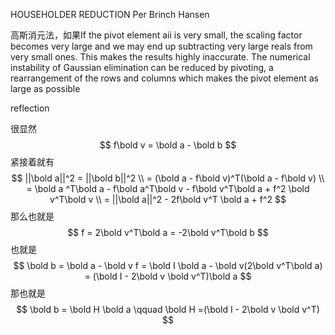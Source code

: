 HOUSEHOLDER REDUCTION
Per Brinch Hansen  

高斯消元法，如果If the pivot element aii is very small, the scaling factor becomes very large and we may end up subtracting very large reals from very small ones. This makes the results highly inaccurate. The numerical instability of Gaussian elimination can be reduced by pivoting, a rearrangement of the rows and columns which makes the pivot element as large as possible  

reflection

很显然
$$
f\bold v = \bold a - \bold b
$$
紧接着就有
$$
||\bold a||^2 = ||\bold b||^2 \\
= (\bold a - f\bold v)^T(\bold a - f\bold v) \\
= \bold a ^T\bold a - f\bold a^T\bold v - f\bold v^T\bold a + f^2 \bold v^T\bold v \\
= ||\bold a||^2 - 2f\bold v^T \bold a + f^2
$$
那么也就是
$$
f = 2\bold v^T\bold a = -2\bold v^T\bold b
$$
也就是
$$
\bold b = \bold a - \bold v f = \bold I \bold a - \bold v(2\bold v^T\bold a) = (\bold I - 2\bold v \bold v^T)\bold a
$$
那也就是
$$
\bold b = \bold H \bold a \qquad \bold H =(\bold I - 2\bold v \bold v^T)
$$
